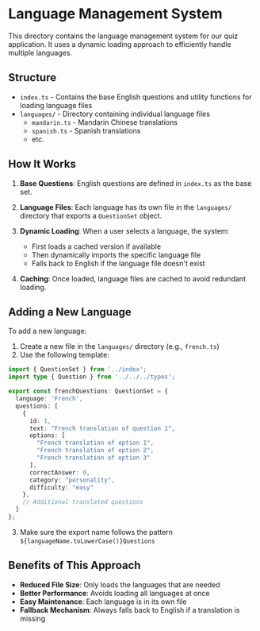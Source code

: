# Language Management System

This directory contains the language management system for our quiz application. It uses a dynamic loading approach to efficiently handle multiple languages.

## Structure

- `index.ts` - Contains the base English questions and utility functions for loading language files
- `languages/` - Directory containing individual language files
  - `mandarin.ts` - Mandarin Chinese translations
  - `spanish.ts` - Spanish translations
  - etc.

## How It Works

1. **Base Questions**: English questions are defined in `index.ts` as the base set.

2. **Language Files**: Each language has its own file in the `languages/` directory that exports a `QuestionSet` object.

3. **Dynamic Loading**: When a user selects a language, the system:
   - First loads a cached version if available
   - Then dynamically imports the specific language file
   - Falls back to English if the language file doesn't exist

4. **Caching**: Once loaded, language files are cached to avoid redundant loading.

## Adding a New Language

To add a new language:

1. Create a new file in the `languages/` directory (e.g., `french.ts`)
2. Use the following template:

```typescript
import { QuestionSet } from '../index';
import type { Question } from '../../../types';

export const frenchQuestions: QuestionSet = {
  language: 'French',
  questions: [
    {
      id: 1,
      text: "French translation of question 1",
      options: [
        "French translation of option 1",
        "French translation of option 2",
        "French translation of option 3"
      ],
      correctAnswer: 0,
      category: "personality",
      difficulty: "easy"
    },
    // Additional translated questions
  ]
};
```

3. Make sure the export name follows the pattern `${languageName.toLowerCase()}Questions`

## Benefits of This Approach

- **Reduced File Size**: Only loads the languages that are needed
- **Better Performance**: Avoids loading all languages at once
- **Easy Maintenance**: Each language is in its own file
- **Fallback Mechanism**: Always falls back to English if a translation is missing 